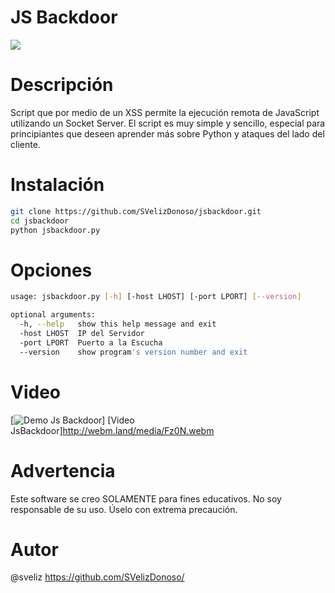 # JS Backdoor
<img src="https://image.ibb.co/kbjzRc/jsbackdoor.png" >

# Descripción
Script que por medio de un XSS permite la ejecución remota de JavaScript utilizando un Socket Server. El script es muy simple y sencillo, especial para principiantes que deseen aprender más sobre Python y ataques del lado del cliente.

# Instalación
```sh
git clone https://github.com/SVelizDonoso/jsbackdoor.git
cd jsbackdoor
python jsbackdoor.py
```

# Opciones
```sh
usage: jsbackdoor.py [-h] [-host LHOST] [-port LPORT] [--version]

optional arguments:
  -h, --help   show this help message and exit
  -host LHOST  IP del Servidor
  -port LPORT  Puerto a la Escucha
  --version    show program's version number and exit
  ```

# Video
[![Demo Js Backdoor](https://media.giphy.com/media/RK9DLq4zqS0TxVu1Ej/giphy.gif)]
[Video JsBackdoor]http://webm.land/media/Fz0N.webm

# Advertencia
Este software se creo SOLAMENTE para fines educativos. No soy responsable de su uso. Úselo con extrema precaución.

# Autor
@sveliz https://github.com/SVelizDonoso/

